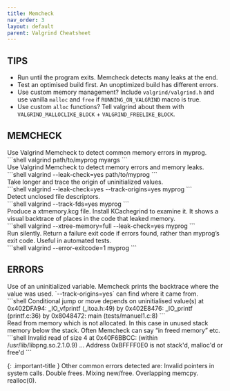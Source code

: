 ```yaml
---
title: Memcheck
nav_order: 3
layout: default
parent: Valgrind Cheatsheet
---
```


## **TIPS**

- Run until the program exits. Memcheck detects many leaks at the end.
- Test an optimised build first. An unoptimized build has different errors.
- Use custom memory management? Include `valgrind/valgrind.h` and use vanilla `malloc` and `free` if `RUNNING_ON_VALGRIND` macro is true.
- Use custom `alloc` functions? Tell valgrind about them with `VALGRIND_MALLOCLIKE_BLOCK` + `VALGRIND_FREELIKE_BLOCK`.

## **MEMCHECK**

<div class="code-example" shell="1">
Use Valgrind Memcheck to detect common memory errors in myprog.
</div>
```shell
valgrind path/to/myprog myargs
```

<div class="code-example" shell="1">
Use Valgrind Memcheck to detect memory errors and memory leaks.
</div>
```shell
valgrind --leak-check=yes path/to/myprog
```

<div class="code-example" shell="1">
Take longer and trace the origin of uninitialized values.
</div>
```shell
valgrind --leak-check=yes --track-origins=yes myprog
```

<div class="code-example" shell="1">
Detect unclosed file descriptors.
</div>
```shell
valgrind --track-fds=yes myprog
```

<div class="code-example" shell="1">
Produce a xtmemory.kcg file. Install KCachegrind to examine it. It shows a visual backtrace of places in the code that leaked memory.
</div>
```shell
valgrind --xtree-memory=full --leak-check=yes myprog
```

<div class="code-example" shell="1">
Run silently. Return a failure exit code if errors found, rather than myprog’s exit code. Useful in automated tests.
</div>
```shell
valgrind --error-exitcode=1 myprog
```

## **ERRORS**

<div class="code-example" shell="1">
Use of an uninitialized variable. Memcheck prints the backtrace where the value was used. `--track-origins=yes` can find where it came from.
</div>
```shell
Conditional jump or move depends on uninitialised value(s)
    at 0x402DFA94: _IO_vfprintf (_itoa.h:49)
    by 0x402E8476: _IO_printf (printf.c:36)
    by 0x8048472: main (tests/manuel1.c:8)
```

<div class="code-example" shell="1">
Read from memory which is not allocated. In this case in unused stack memory below the stack. Often Memcheck can say “in freed memory” etc.
</div>
```shell
Invalid read of size 4
    at 0x40F6BBCC: (within /usr/lib/libpng.so.2.1.0.9)
    ...
Address 0xBFFFF0E0 is not stack'd, malloc'd or free'd
```

{: .important-title }
Other common errors detected are: Invalid pointers in system calls. Double frees. Mixing new/free. Overlapping memcpy. realloc(0).